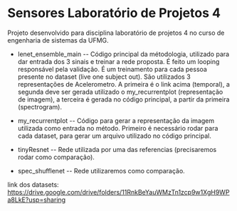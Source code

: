 # Sensores Laboratório de Projetos 4
Projeto desenvolvido para disciplina laboratório de projetos 4 no curso de engenharia de sistemas da UFMG.

- lenet_ensemble_main -- Código principal da métodologia, utilizado para dar entrada dos 3 sinais e treinar a rede proposta. É feito um looping responsável pela validação. É um treinamento para cada pessoa presente no dataset (live one subject out).
São utilizados 3 representações de Acelerometro. A primeira é o link acima (temporal), a segunda deve ser gerada utilizado o my_recurrentplot (representação de imagem), a terceira é gerada no código principal, a partir da primeira (spectrogram).

- my_recurrentplot -- Código para gerar a representação da imagem utilizada como entrada no método. Primeiro é necessário rodar para cada dataset, para gerar um arquivo utilizado no código principal.

- tinyResnet -- Rede utilizada por uma das referencias (precisaremos rodar como comparação).

- spec_shufflenet -- Rede utilizaremos como comparação.


link dos datasets: https://drive.google.com/drive/folders/11RnkBeYauWMzTn1zcp9w1XgH9WPa8LkE?usp=sharing
